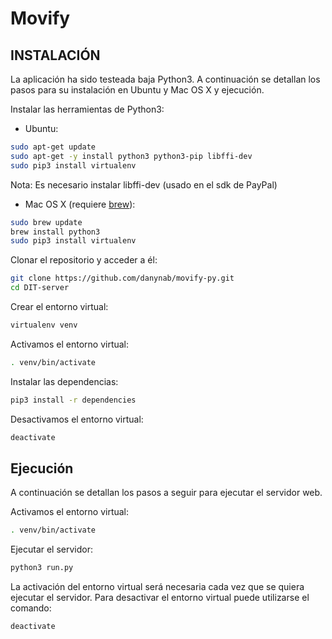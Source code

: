 # Movify

##  INSTALACIÓN

La aplicación ha sido testeada baja Python3. A continuación se detallan los pasos para su instalación en Ubuntu y Mac OS X y ejecución.

Instalar las herramientas de Python3:

* Ubuntu:
```bash
sudo apt-get update
sudo apt-get -y install python3 python3-pip libffi-dev
sudo pip3 install virtualenv
```
Nota: Es necesario instalar libffi-dev (usado en el sdk de PayPal)

* Mac OS X (requiere [brew](http://brew.sh)):
```bash
sudo brew update
brew install python3
sudo pip3 install virtualenv
```

Clonar el repositorio y acceder a él:

```bash
git clone https://github.com/danynab/movify-py.git
cd DIT-server
```

Crear el entorno virtual:

```bash
virtualenv venv
```

Activamos el entorno virtual:

```bash
. venv/bin/activate
```

Instalar las dependencias:

```bash
pip3 install -r dependencies
```

Desactivamos el entorno virtual:

```bash
deactivate
```

## Ejecución

A continuación se detallan los pasos a seguir para ejecutar el servidor web.

Activamos el entorno virtual:

```bash
. venv/bin/activate
```

Ejecutar el servidor:
```bash
python3 run.py
```

La activación del entorno virtual será necesaria cada vez que se quiera ejecutar el servidor. Para desactivar el entorno virtual puede utilizarse el comando:

```bash
deactivate
```

